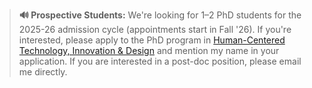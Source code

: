<!-- anchor hook for navbar -->
<span id="news"></span>

<!-- pinned -->
> **🔊 Prospective Students:** We're looking for 1–2 PhD students for the 2025-26 admission cycle (appointments start in Fall '26). If you're interested, please apply to the PhD program in [Human-Centered Technology, Innovation & Design](https://engineering.nyu.edu/academics/programs/human-centered-technology-innovation-design-phd) and mention my name in your application. If you are interested in a post-doc position, please email me directly.
<!-- ### Recent News -->

<!-- actual news -->
<!-- <table>
{% assign news_items = site.data.news | slice: 0, 10 %}
{% for item in news_items %}
  <tr class="news-item">
    <td style="color:{{ item.color }};"><i class="{{ item.icon }}"></i></td>
    <td>[{{ item.date }}]</td>
    <td>{{ item.description }} 
    {% if item.link %}
    <small>
      <a href="{{ item.link }}"><i class="fa-solid fa-link"></i></a>
    </small>
    {% endif %}
    </td>
  </tr>
{% endfor %}
</table> -->